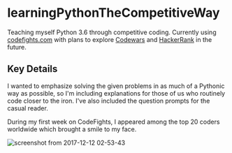 # learningPythonTheCompetitiveWay

Teaching myself Python 3.6 through competitive coding. Currently using <a href="https://codefights.com">codefights.com</a> with plans to explore <a href="https://www.codewars.com">Codewars</a> and <a href="https://www.hackerrank.com">HackerRank</a> in the future.

## Key Details

I wanted to emphasize solving the given problems in as much of a Pythonic way as possible, so I'm including explanations for those of us who routinely code closer to the iron. I've also included the question prompts for the casual reader.

During my first week on CodeFights, I appeared among the top 20 coders worldwide which brought a smile to my face.

![screenshot from 2017-12-12 02-53-43](https://user-images.githubusercontent.com/13093517/34428808-691e83a6-ec1e-11e7-8cad-fdadc5f76a98.png)
